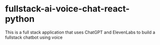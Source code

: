 # fullstack-ai-voice-chat-react-python
This is a full stack application that uses ChatGPT and ElevenLabs to build a fullstack chatbot using voice
